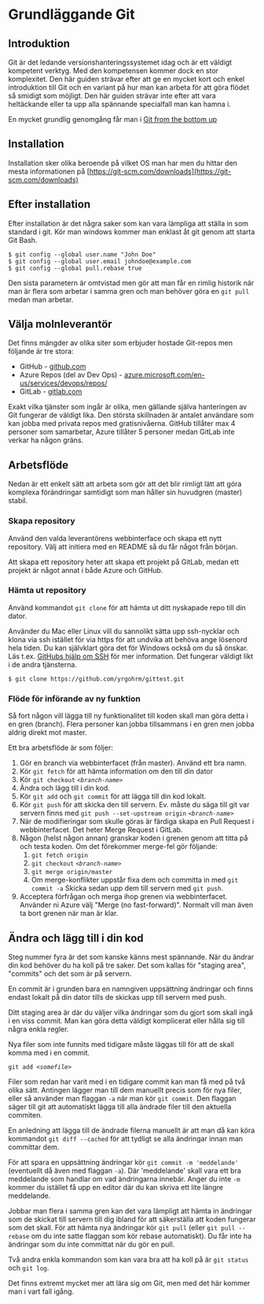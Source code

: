 # Grundläggande Git

## Introduktion

Git är det ledande versionshanteringssystemet idag och är ett väldigt kompetent verktyg. Med den kompetensen kommer dock en stor komplexitet. Den här guiden strävar efter att ge en mycket kort och enkel introduktion till Git och en variant på hur man kan arbeta för att göra flödet så smidigt som möjligt. Den här guiden strävar inte efter att vara heltäckande eller ta upp alla spännande specialfall man kan hamna i.

En mycket grundlig genomgång får man i [Git from the bottom up](https://jwiegley.github.io/git-from-the-bottom-up/)

## Installation

Installation sker olika beroende på vilket OS man har men du hittar den mesta informationen på [https://git-scm.com/downloads](https://git-scm.com/downloads)

## Efter installation

Efter installation är det några saker som kan vara lämpliga att ställa in som standard i git. Kör man windows kommer man enklast åt git genom att starta Git Bash.

```
$ git config --global user.name "John Doe"
$ git config --global user.email johndoe@example.com
$ git config --global pull.rebase true
```

Den sista parametern är omtvistad men gör att man får en rimlig historik när man är flera som arbetar i samma gren och man behöver göra en `git pull` medan man arbetar.

## Välja molnleverantör

Det finns mängder av olika siter som erbjuder hostade Git-repos men följande är tre stora:

- GitHub - [github.com](https://github.com)
- Azure Repos (del av Dev Ops) - [azure.microsoft.com/en-us/services/devops/repos/](https://azure.microsoft.com/en-us/services/devops/repos/)
- GitLab - [gitlab.com](http://gitlab.com/)

Exakt vilka tjänster som ingår är olika, men gällande själva hanteringen av Git fungerar de väldigt lika. Den största skillnaden är antalet användare som kan jobba med privata repos med gratisnivåerna. GitHub tillåter max 4 personer som samarbetar, Azure tillåter 5 personer medan GitLab inte verkar ha någon gräns.

## Arbetsflöde

Nedan är ett enkelt sätt att arbeta som gör att det blir rimligt lätt att göra komplexa förändringar samtidigt som man håller sin huvudgren (master) stabil.

### Skapa repository

Använd den valda leverantörens webbinterface och skapa ett nytt repository. Välj att initiera med en README så du får något från början.

Att skapa ett repository heter att skapa ett projekt på GitLab, medan ett projekt är något annat i både Azure och GitHub.

### Hämta ut repository

Använd kommandot `git clone` för att hämta ut ditt nyskapade repo till din dator.

Använder du Mac eller Linux vill du sannolikt sätta upp ssh-nycklar och klona via ssh istället för via https för att undvika att behöva ange lösenord hela tiden. Du kan självklart göra det för Windows också om du så önskar. Läs t.ex. [GitHubs hjälp om SSH](https://help.github.com/en/github/authenticating-to-github/connecting-to-github-with-ssh) för mer information. Det fungerar väldigt likt i de andra tjänsterna.

```
$ git clone https://github.com/yrgohrm/gittest.git
```

### Flöde för införande av ny funktion

Så fort någon vill lägga till ny funktionalitet till koden skall man göra detta i en gren (branch). Flera personer kan jobba tillsammans i en gren men jobba aldrig direkt mot master.

Ett bra arbetsflöde är som följer:

1. Gör en branch via webbinterfacet (från master). Använd ett bra namn.
2. Kör `git fetch` för att hämta information om den till din dator
3. Kör `git checkout` _`<branch-name>`_
4. Ändra och lägg till i din kod.
5. Kör `git add` och `git commit` för att lägga till din kod lokalt.
6. Kör `git push` för att skicka den till servern. Ev. måste du säga till git var servern finns med `git push --set-upstream origin` _`<branch-name>`_
7. När de modifieringar som skulle göras är färdiga skapa en Pull Request i webbinterfacet. Det heter Merge Request i GitLab.
8. Någon (helst någon annan) granskar koden i grenen genom att titta på och testa koden. Om det förekommer merge-fel gör följande:
   1. `git fetch origin`
   2. `git checkout` _`<branch-name>`_
   3. `git merge origin/master`
   4. Om merge-konflikter uppstår fixa dem och committa in med `git commit -a` Skicka sedan upp dem till servern med `git push`.
9. Acceptera förfrågan och merga ihop grenen via webbinterfacet. Använder ni Azure välj "Merge (no fast-forward)". Normalt vill man även ta bort grenen när man är klar.

## Ändra och lägg till i din kod

Steg nummer fyra är det som kanske känns mest spännande. När du ändrar din kod behöver du ha koll på tre saker. Det som kallas för "staging area", "commits" och det som är på servern.

En commit är i grunden bara en namngiven uppsättning ändringar och finns endast lokalt på din dator tills de skickas upp till servern med push.

Ditt staging area är där du väljer vilka ändringar som du gjort som skall ingå i en viss commit. Man kan göra detta väldigt komplicerat eller hålla sig till några enkla regler.

Nya filer som inte funnits med tidigare måste läggas till för att de skall komma med i en commit.

`git add `_`<somefile>`_

Filer som redan har varit med i en tidigare commit kan man få med på två olika sätt. Antingen lägger man till dem manuellt precis som för nya filer, eller så använder man flaggan `-a` när man kör `git commit`. Den flaggan säger till git att automatiskt lägga till alla ändrade filer till den aktuella commiten.

En anledning att lägga till de ändrade filerna manuellt är att man då kan köra kommandot `git diff --cached` för att tydligt se alla ändringar innan man committar dem.

För att spara en uppsättning ändringar kör `git commit -m 'meddelande'` (eventuellt då även med flaggan `-a`). Där 'meddelande' skall vara ett bra meddelande som handlar om vad ändringarna innebär. Anger du inte `-m` kommer du istället få upp en editor där du kan skriva ett lite längre meddelande.

Jobbar man flera i samma gren kan det vara lämpligt att hämta in ändringar som de skickat till servern till dig ibland för att säkerställa att koden fungerar som det skall. För att hämta nya ändringar kör `git pull` (eller `git pull --rebase` om du inte satte flaggan som kör rebase automatiskt). Du får inte ha ändringar som du inte committat när du gör en pull.

Två andra enkla kommandon som kan vara bra att ha koll på är `git status` och `git log`.

Det finns extremt mycket mer att lära sig om Git, men med det här kommer man i vart fall igång.
